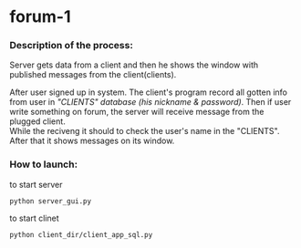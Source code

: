 # forum-1


### Description of the process:
Server gets data from a client and then he shows the window with published messages from the client(clients).

After user signed up in system. The client's program record all gotten info from user in <em>"CLIENTS" database (his nickname & password)</em>. 
Then if user write something on forum, the server will receive message from the plugged client.<br>
While the reciveng it should to check the user's name in the "CLIENTS". After that it shows messages on its window.

### How to launch:
to start server
```
python server_gui.py
```
to start clinet
```
python client_dir/client_app_sql.py
```